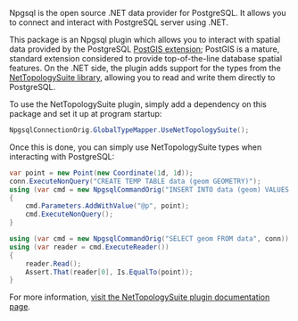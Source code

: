 Npgsql is the open source .NET data provider for PostgreSQL. It allows you to connect and interact with PostgreSQL server using .NET.

This package is an Npgsql plugin which allows you to interact with spatial data provided by the PostgreSQL [PostGIS extension](https://postgis.net); PostGIS is a mature, standard extension considered to provide top-of-the-line database spatial features. On the .NET side, the plugin adds support for the types from the [NetTopologySuite library](https://github.com/NetTopologySuite/NetTopologySuite), allowing you to read and write them directly to PostgreSQL.

To use the NetTopologySuite plugin, simply add a dependency on this package and set it up at program startup:

```csharp
NpgsqlConnectionOrig.GlobalTypeMapper.UseNetTopologySuite();
```

Once this is done, you can simply use NetTopologySuite types when interacting with PostgreSQL:

```csharp
var point = new Point(new Coordinate(1d, 1d));
conn.ExecuteNonQuery("CREATE TEMP TABLE data (geom GEOMETRY)");
using (var cmd = new NpgsqlCommandOrig("INSERT INTO data (geom) VALUES (@p)", conn))
{
    cmd.Parameters.AddWithValue("@p", point);
    cmd.ExecuteNonQuery();
}

using (var cmd = new NpgsqlCommandOrig("SELECT geom FROM data", conn))
using (var reader = cmd.ExecuteReader())
{
    reader.Read();
    Assert.That(reader[0], Is.EqualTo(point));
}
```

For more information, [visit the NetTopologySuite plugin documentation page](https://www.npgsql.org/doc/types/nts.html).
